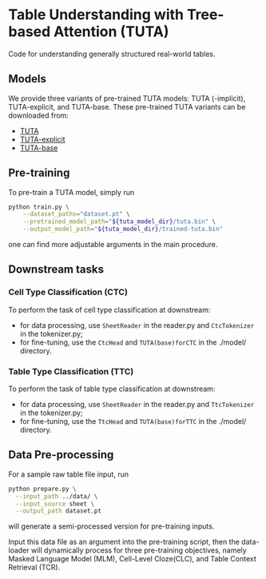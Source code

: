 # Table Understanding with Tree-based Attention (TUTA)

Code for understanding generally structured real-world tables.


## Models
We provide three variants of pre-trained TUTA models: TUTA (-implicit), TUTA-explicit, and TUTA-base.
These pre-trained TUTA variants can be downloaded from:
* [TUTA](https://drive.google.com/file/d/1pEdrCqHxNjGM4rjpvCxeAUchdJzCYr1g/view?usp=sharing)
* [TUTA-explicit](https://drive.google.com/file/d/1FPwn2lQKEf-cGlgFHr4_IkDk_6WThifW/view?usp=sharing)
* [TUTA-base](https://drive.google.com/file/d/1j5qzw3c2UwbVO7TTHKRQmTvRki8vDO0l/view?usp=sharing)


## Pre-training
To pre-train a TUTA model, simply run
```bash
python train.py \
    --dataset_paths="dataset.pt" \
    --pretrained_model_path="${tuta_model_dir}/tuta.bin" \
    --output_model_path="${tuta_model_dir}/trained-tuta.bin"
```
one can find more adjustable arguments in the main procedure.


## Downstream tasks

### __Cell Type Classification (CTC)__
To perform the task of cell type classification at downstream: 
- for data processing, use `SheetReader` in the reader.py and `CtcTokenizer` in the tokenizer.py; 
- for fine-tuning, use the `CtcHead` and `TUTA(base)forCTC` in the ./model/ directory.

### __Table Type Classification (TTC)__
To perform the task of table type classification at downstream: 
- for data processing, use `SheetReader` in the reader.py and `TtcTokenizer` in the tokenizer.py; 
- for fine-tuning, use the `TtcHead` and `TUTA(base)forTTC` in the ./model/ directory.


## Data Pre-processing
For a sample raw table file input, run
```bash
python prepare.py \
  --input_path ../data/ \
  --input_source sheet \
  --output_path dataset.pt
```
will generate a semi-processed version for pre-training inputs.

Input this data file as an argument into the pre-training script, then the data-loader will dynamically process for three pre-training objectives, namely Masked Language Model (MLM), Cell-Level Cloze(CLC), and Table Context Retrieval (TCR).
